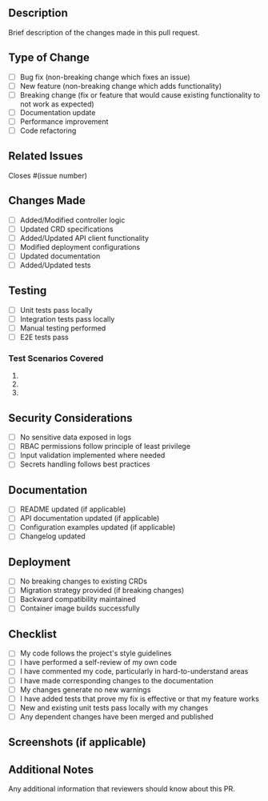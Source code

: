 ## Description

Brief description of the changes made in this pull request.

## Type of Change

- [ ] Bug fix (non-breaking change which fixes an issue)
- [ ] New feature (non-breaking change which adds functionality)
- [ ] Breaking change (fix or feature that would cause existing functionality to not work as expected)
- [ ] Documentation update
- [ ] Performance improvement
- [ ] Code refactoring

## Related Issues

Closes #(issue number)

## Changes Made

- [ ] Added/Modified controller logic
- [ ] Updated CRD specifications
- [ ] Added/Updated API client functionality
- [ ] Modified deployment configurations
- [ ] Updated documentation
- [ ] Added/Updated tests

## Testing

- [ ] Unit tests pass locally
- [ ] Integration tests pass locally
- [ ] Manual testing performed
- [ ] E2E tests pass

### Test Scenarios Covered

1. 
2. 
3. 

## Security Considerations

- [ ] No sensitive data exposed in logs
- [ ] RBAC permissions follow principle of least privilege
- [ ] Input validation implemented where needed
- [ ] Secrets handling follows best practices

## Documentation

- [ ] README updated (if applicable)
- [ ] API documentation updated (if applicable)
- [ ] Configuration examples updated (if applicable)
- [ ] Changelog updated

## Deployment

- [ ] No breaking changes to existing CRDs
- [ ] Migration strategy provided (if breaking changes)
- [ ] Backward compatibility maintained
- [ ] Container image builds successfully

## Checklist

- [ ] My code follows the project's style guidelines
- [ ] I have performed a self-review of my own code
- [ ] I have commented my code, particularly in hard-to-understand areas
- [ ] I have made corresponding changes to the documentation
- [ ] My changes generate no new warnings
- [ ] I have added tests that prove my fix is effective or that my feature works
- [ ] New and existing unit tests pass locally with my changes
- [ ] Any dependent changes have been merged and published

## Screenshots (if applicable)

## Additional Notes

Any additional information that reviewers should know about this PR.
